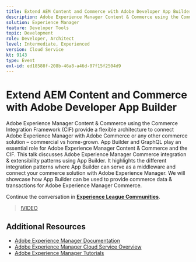 ```yaml
---
title: Extend AEM Content and Commerce with Adobe Developer App Builder
description: Adobe Experience Manager Content & Commerce using the Commerce Integration Framework (CIF) provide a flexible architecture to connect Adobe Experience Manager with Adobe Commerce or any other commerce solution – commercial vs home-grown. App Builder and GraphQL play an essential role for Adobe Experience Manager Content & Commerce and the CIF. This talk discusses Adobe Experience Manager Commerce integration & extensibility patterns using App Builder. It highlights the different integration patterns where App Builder can serve as a middleware and connect your commerce solution with Adobe Experience Manager. We will showcase how App Builder can be used to provide commerce data & transactions for Adobe Experience Manager Commerce.
solution: Experience Manager
feature: Developer Tools
topic: Development
role: Developer, Architect
level: Intermediate, Experienced
version: Cloud Service
kt: 9143
type: Event
exl-id: ed18588f-208b-46a8-a46d-07f15f2504d9
---
```

# Extend AEM Content and Commerce with Adobe Developer App Builder

Adobe Experience Manager Content & Commerce using the Commerce Integration Framework (CIF) provide a flexible architecture to connect Adobe Experience Manager with Adobe Commerce or any other commerce solution – commercial vs home-grown. App Builder and GraphQL play an essential role for Adobe Experience Manager Content & Commerce and the CIF. This talk discusses Adobe Experience Manager Commerce integration & extensibility patterns using App Builder. It highlights the different integration patterns where App Builder can serve as a middleware and connect your commerce solution with Adobe Experience Manager. We will showcase how App Builder can be used to provide commerce data & transactions for Adobe Experience Manager Commerce.

Continue the conversation in **[Experience League Communities](https://adobe.ly/3om4942)**.

>[!VIDEO](https://video.tv.adobe.com/v/337567/?quality=12&learn=on&hidetitle=true)

## Additional Resources

- [Adobe Experience Manager Documentation](https://experienceleague.adobe.com/docs/experience-manager-cloud-service.html)
- [Adobe Experience Manager Cloud Service Overview](https://experienceleague.adobe.com/docs/experience-manager-cloud-service/overview/home.html)
- [Adobe Experience Manager Tutorials](https://experienceleague.adobe.com/docs/experience-manager-tutorials.html)
